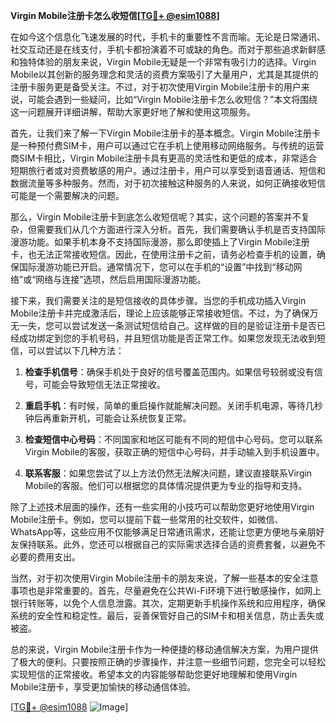 **Virgin Mobile注册卡怎么收短信[[TG💪+ @esim1088](https://t.me/s/esim1088)]**

在如今这个信息化飞速发展的时代，手机卡的重要性不言而喻。无论是日常通讯、社交互动还是在线支付，手机卡都扮演着不可或缺的角色。而对于那些追求新鲜感和独特体验的朋友来说，Virgin Mobile无疑是一个非常有吸引力的选择。Virgin Mobile以其创新的服务理念和灵活的资费方案吸引了大量用户，尤其是其提供的注册卡服务更是备受关注。不过，对于初次使用Virgin Mobile注册卡的用户来说，可能会遇到一些疑问，比如“Virgin Mobile注册卡怎么收短信？”本文将围绕这一问题展开详细讲解，帮助大家更好地了解和使用这项服务。

首先，让我们来了解一下Virgin Mobile注册卡的基本概念。Virgin Mobile注册卡是一种预付费SIM卡，用户可以通过它在手机上使用移动网络服务。与传统的运营商SIM卡相比，Virgin Mobile注册卡具有更高的灵活性和更低的成本，非常适合短期旅行者或对资费敏感的用户。通过注册卡，用户可以享受到语音通话、短信和数据流量等多种服务。然而，对于初次接触这种服务的人来说，如何正确接收短信可能是一个需要解决的问题。

那么，Virgin Mobile注册卡到底怎么收短信呢？其实，这个问题的答案并不复杂，但需要我们从几个方面进行深入分析。首先，我们需要确认手机是否支持国际漫游功能。如果手机本身不支持国际漫游，那么即使插上了Virgin Mobile注册卡，也无法正常接收短信。因此，在使用注册卡之前，请务必检查手机的设置，确保国际漫游功能已开启。通常情况下，您可以在手机的“设置”中找到“移动网络”或“网络与连接”选项，然后启用国际漫游功能。

接下来，我们需要关注的是短信接收的具体步骤。当您的手机成功插入Virgin Mobile注册卡并完成激活后，理论上应该能够正常接收短信。不过，为了确保万无一失，您可以尝试发送一条测试短信给自己。这样做的目的是验证注册卡是否已经成功绑定到您的手机号码，并且短信功能是否正常工作。如果您发现无法收到短信，可以尝试以下几种方法：

1. **检查手机信号**：确保手机处于良好的信号覆盖范围内。如果信号较弱或没有信号，可能会导致短信无法正常接收。
   
2. **重启手机**：有时候，简单的重启操作就能解决问题。关闭手机电源，等待几秒钟后再重新开机，可能会让系统恢复正常。

3. **检查短信中心号码**：不同国家和地区可能有不同的短信中心号码。您可以联系Virgin Mobile的客服，获取正确的短信中心号码，并手动输入到手机设置中。

4. **联系客服**：如果您尝试了以上方法仍然无法解决问题，建议直接联系Virgin Mobile的客服。他们可以根据您的具体情况提供更为专业的指导和支持。

除了上述技术层面的操作，还有一些实用的小技巧可以帮助您更好地使用Virgin Mobile注册卡。例如，您可以提前下载一些常用的社交软件，如微信、WhatsApp等，这些应用不仅能够满足日常通讯需求，还能让您更方便地与亲朋好友保持联系。此外，您还可以根据自己的实际需求选择合适的资费套餐，以避免不必要的费用支出。

当然，对于初次使用Virgin Mobile注册卡的朋友来说，了解一些基本的安全注意事项也是非常重要的。首先，尽量避免在公共Wi-Fi环境下进行敏感操作，如网上银行转账等，以免个人信息泄露。其次，定期更新手机操作系统和应用程序，确保系统的安全性和稳定性。最后，妥善保管好自己的SIM卡和相关信息，防止丢失或被盗。

总的来说，Virgin Mobile注册卡作为一种便捷的移动通信解决方案，为用户提供了极大的便利。只要按照正确的步骤操作，并注意一些细节问题，您完全可以轻松实现短信的正常接收。希望本文的内容能够帮助您更好地理解和使用Virgin Mobile注册卡，享受更加愉快的移动通信体验。

[[TG💪+ @esim1088](https://t.me/s/esim1088) ![Image](https://i.postimg.cc/4NQfJmqS/Snipaste-2025-05-13-00-14-12.png)]